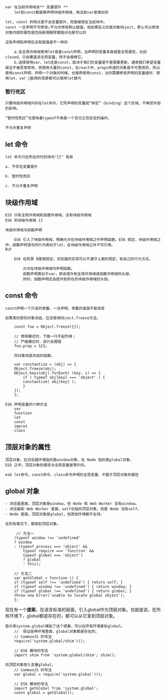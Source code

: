 
    var 在当前作用域会** 变量提升 **
        let和const都能够声明块级作用域，用法和var是类似的

    let, const 的特点是不会变量提升，而是被锁在当前块中。
    const 一旦声明不可修改;不允许修改默认赋值，但如果定义的是对象Object，那么可以修改对象内部的属性值包括新增删除键值对也是可以的

    没有声明和声明后没有赋值是不一样的

        a.在全局作用域使用let或者const声明，当声明的变量本身就是全局属性，比如closed。只会覆盖该全局变量，而不会替换它。
        b.选择使用var、let还是const，取决于我们的变量是不是需要更新，通常我们希望变量保证不被恶意修改，而使用大量的const，在react中，props传递的对象是不可更改的，所以使用const声明，声明一个对象的时候，也推荐使用const，当你需要修改声明的变量值时，使用let，var 能用的场景都可以使用let替代

### 暂行死区
    只要块级作用域内存在let命令，它所声明的变量就“绑定”（binding）这个区域，不再受外部的影响。

    “暂时性死区”也意味着typeof不再是一个百分之百安全的操作。
   
    不允许重复声明


## let 命令 

    let 命令只在所在的代码块内"{}" 有效 

    a. 不存在变量提升

    b. 暂时性死区 

    c. 不允许重复声明
    
## 块级作用域

    ES5 只有全局作用域和函数作用域，没有块级作用域
    ES6 的块级作用域 {}

    块级作用域与函数声明 

        ES6 引入了块级作用域，明确允许在块级作用域之中声明函数。ES6 规定，块级作用域之中，函数声明语句的行为类似于let，在块级作用域之外不可引用。
    But

        ES6 在附录 B里面规定，浏览器的实现可以不遵守上面的规定，有自己的行为方式。

            允许在块级作用域内声明函数。
            函数声明类似于var，即会提升到全局作用域或函数作用域的头部。
            同时，函数声明还会提升到所在的块级作用域的头部。

    
## const 命令

    const声明一个只读的常量。一旦声明，常量的值就不能改变

    如果真的想将对象冻结，应该使用Object.freeze方法。

        const foo = Object.freeze({});

        // 常规模式时，下面一行不起作用；
        // 严格模式时，该行会报错
        foo.prop = 123;
        
        将对象彻底冻结的函数。
        
        var constantize = (obj) => {
        Object.freeze(obj);
        Object.keys(obj).forEach( (key, i) => {
            if ( typeof obj[key] === 'object' ) {
            constantize( obj[key] );
            }
        });
        };

    ES6 声明变量的六种方法
        var 
        function 
        let 
        const
        improt 
        class


## 顶层对象的属性
    
    顶层对象，在浏览器环境指的是window对象，在 Node 指的是global对象。
    ES5 之中，顶层对象的属性与全局变量是等价的。

    es6 let命令、const命令、class命令声明的全局变量，不属于顶层对象的属性

## global 对象

    - 浏览器里面，顶层对象是window，但 Node 和 Web Worker 没有window。
    - 浏览器和 Web Worker 里面，self也指向顶层对象，但是 Node 没有self。
    - Node 里面，顶层对象是global，但其他环境都不支持。

    在所有情况下，都取到顶层对象。

         // 方法一
        (typeof window !== 'undefined'
        ? window
        : (typeof process === 'object' &&
            typeof require === 'function' &&
            typeof global === 'object')
            ? global
            : this);

        // 方法二
        var getGlobal = function () {
        if (typeof self !== 'undefined') { return self; }
        if (typeof window !== 'undefined') { return window; }
        if (typeof global !== 'undefined') { return global; }
        throw new Error('unable to locate global object');
        };

现在有一个**提案**，在语言标准的层面，引入global作为顶层对象。也就是说，在所有环境下，global都是存在的，都可以从它拿到顶层对象。

    垫片库system.global模拟了这个提案，可以在所有环境拿到global。
        //  保证各种环境里面，global对象都是存在的。
        // CommonJS 的写法
        require('system.global/shim')();

        // ES6 模块的写法
        import shim from 'system.global/shim'; shim();

    将顶层对象放入变量global。
        // CommonJS 的写法
        var global = require('system.global')();

        // ES6 模块的写法
        import getGlobal from 'system.global';
        const global = getGlobal();

        